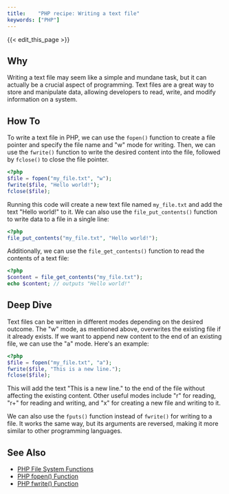 ```yaml
---
title:    "PHP recipe: Writing a text file"
keywords: ["PHP"]
---
```


{{< edit_this_page >}}

## Why

Writing a text file may seem like a simple and mundane task, but it can actually be a crucial aspect of programming. Text files are a great way to store and manipulate data, allowing developers to read, write, and modify information on a system.

## How To

To write a text file in PHP, we can use the `fopen()` function to create a file pointer and specify the file name and "w" mode for writing. Then, we can use the `fwrite()` function to write the desired content into the file, followed by `fclose()` to close the file pointer.

```PHP
<?php
$file = fopen("my_file.txt", "w");
fwrite($file, "Hello world!");
fclose($file);
```

Running this code will create a new text file named `my_file.txt` and add the text "Hello world!" to it. We can also use the `file_put_contents()` function to write data to a file in a single line:

```PHP
<?php
file_put_contents("my_file.txt", "Hello world!");
```

Additionally, we can use the `file_get_contents()` function to read the contents of a text file:

```PHP
<?php
$content = file_get_contents("my_file.txt");
echo $content; // outputs "Hello world!"
```

## Deep Dive

Text files can be written in different modes depending on the desired outcome. The "w" mode, as mentioned above, overwrites the existing file if it already exists. If we want to append new content to the end of an existing file, we can use the "a" mode. Here's an example:

```PHP
<?php
$file = fopen("my_file.txt", "a");
fwrite($file, "This is a new line.");
fclose($file);
```

This will add the text "This is a new line." to the end of the file without affecting the existing content. Other useful modes include "r" for reading, "r+" for reading and writing, and "x" for creating a new file and writing to it.

We can also use the `fputs()` function instead of `fwrite()` for writing to a file. It works the same way, but its arguments are reversed, making it more similar to other programming languages.

## See Also

- [PHP File System Functions](https://www.php.net/manual/en/ref.filesystem.php)
- [PHP fopen() Function](https://www.php.net/manual/en/function.fopen.php)
- [PHP fwrite() Function](https://www.php.net/manual/en/function.fwrite.php)